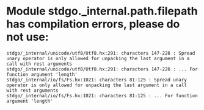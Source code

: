 # Module stdgo._internal.path.filepath has compilation errors, please do not use:
```
stdgo/_internal/unicode/utf8/Utf8.hx:291: characters 147-226 : Spread unary operator is only allowed for unpacking the last argument in a call with rest arguments
stdgo/_internal/unicode/utf8/Utf8.hx:291: characters 147-226 : ... For function argument 'length'
stdgo/_internal/io/fs/Fs.hx:1021: characters 81-125 : Spread unary operator is only allowed for unpacking the last argument in a call with rest arguments
stdgo/_internal/io/fs/Fs.hx:1021: characters 81-125 : ... For function argument 'length'

```

